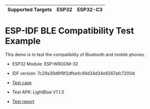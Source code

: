 | Supported Targets | ESP32 | ESP32-C3 |
| ----------------- | ----- | -------- |

ESP-IDF BLE Compatibility Test Example
=======================================

This demo is to test the compatibility of Bluetooth and mobile phones.

* ESP32 Module:	ESP-WROOM-32

* IDF version: 7c29a39d6f9f2dfbefc49d34d34e9267afc7200d

* [Test case](https://github.com/espressif/esp-idf/blob/master/examples/bluetooth/bluedroid/ble/ble_compatibility_test/ble_compatibility_test_case.md)

* Test APK: LightBlue V1.1.3

* [Test report](https://github.com/espressif/esp-idf/blob/master/examples/bluetooth/bluedroid/ble/ble_compatibility_test/esp_ble_compatibility_test_report.md)


